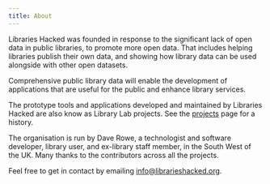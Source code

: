 ```yaml
---
title: About
---
```


Libraries Hacked was founded in response to the significant lack of open data in public libraries, to promote more open data. That includes helping libraries publish their own data, and showing how library data can be used alongside with other open datasets.

Comprehensive public library data will enable the development of applications that are useful for the public and enhance library services.

The prototype tools and applications developed and maintained by Libraries Hacked are also know as Library Lab projects. See the [projects](/projects) page for a history.

The organisation is run by Dave Rowe, a technologist and software developer, library user, and ex-library staff member, in the South West of the UK. Many thanks to the contributors across all the projects.

Feel free to get in contact by emailing [info@librarieshacked.org](mailto:info@librarieshacked.org).

<script type='text/javascript' src='https://storage.ko-fi.com/cdn/widget/Widget_2.js'></script><script type='text/javascript'>kofiwidget2.init('Support Me on Ko-fi', '#ff5722', 'G2G23Y70N');kofiwidget2.draw();</script>
